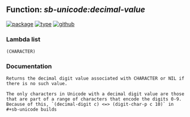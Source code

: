 ## Function: ***sb-unicode:decimal-value***
[![package](https://img.shields.io/badge/Package-SB--UNICODE-5f9ea0.svg?style=social&colorA=999999)](../) [![type](https://img.shields.io/badge/Type-Function-5f9ea0.svg?style=social&colorA=999999)](../#function) [![github](https://img.shields.io/badge/GitHub-View_the_source-5f9ea0.svg?style=social&colorA=999999&logo=github)](https://github.com/sbcl/sbcl/blob/master/src/code/target-unicode.lisp/) 
### Lambda list
```
(CHARACTER)
```
### Documentation
```
Returns the decimal digit value associated with CHARACTER or NIL if
there is no such value.

The only characters in Unicode with a decimal digit value are those
that are part of a range of characters that encode the digits 0-9.
Because of this, `(decimal-digit c) <=> (digit-char-p c 10)` in
#+sb-unicode builds
```
